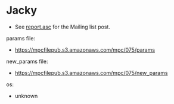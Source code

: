 # Jacky
* See [report.asc](./report.asc) for the Mailing list post.

params file:
* https://mpcfilepub.s3.amazonaws.com/mpc/075/params

new_params file:
* https://mpcfilepub.s3.amazonaws.com/mpc/075/new_params

os: 
* unknown
